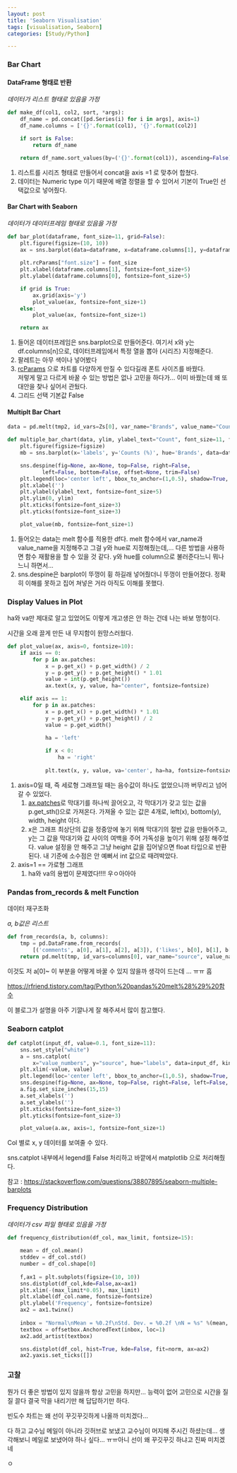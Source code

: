 ```yaml
---
layout: post
title: 'Seaborn Visualisation'
tags: [visualisation, Seaborn]
categories: [Study/Python]

---
```


### Bar Chart

#### DataFrame 형태로 반환

*데이터가 리스트 형태로 있음을 가정*

```python
def make_df(col1, col2, sort, *args):
    df_name = pd.concat([pd.Series(i) for i in args], axis=1)
    df_name.columns = ['{}'.format(col1), '{}'.format(col2)]

    if sort is False:
        return df_name

    return df_name.sort_values(by=('{}'.format(col1)), ascending=False)
```

1. 리스트를 시리즈 형태로 만들어서 concat을 axis =1 로 맞추어 합쳤다. 
2. 데이터는 Numeric type 이기 때문에 배열 정렬을 할 수 있어서 기본이 True인 선택값으로 넣어줬다. 





#### Bar Chart with Seaborn

*데이터가 데이터프레임 형태로 있음을 가정*

```python
def bar_plot(dataframe, font_size=11, grid=False):
    plt.figure(figsize=(10, 10))
    ax = sns.barplot(data=dataframe, x=dataframe.columns[1], y=dataframe.columns[0], palette='Blues')
    
    plt.rcParams["font.size"] = font_size
    plt.xlabel(dataframe.columns[1], fontsize=font_size+5)
    plt.ylabel(dataframe.columns[0], fontsize=font_size+5)

    if grid is True:
        ax.grid(axis='y')
        plot_value(ax, fontsize=font_size+1)
    else:
        plot_value(ax, fontsize=font_size+1)

    return ax
```

1. 들어온 데이터프레임은 sns.barplot으로 만들어준다. 여기서 x와 y는 df.columns[n]으로, 데이터프레임에서 특정 열을 뽑아 (시리즈) 지정해준다. 
2. 팔레트는 아무 색이나 넣어봤다
3.  [rcParams](https://financedata.github.io/posts/faq_matplotlib_default_chart_size.html) 으로 차트를 다양하게 만질 수 있다길래 폰트 사이즈를 바꿨다.   
   저렇게 말고 다르게 바꿀 수 있는 방법은 없나 고민을 하다가... 이미 바꿨는데 왜 또 대안을 찾나 싶어서 관뒀다.
4. 그리드 선택 기본값 False



#### Multiplt Bar Chart

```python
data = pd.melt(tmp2, id_vars=Zs[0], var_name="Brands", value_name="Counts (%)")

def multiple_bar_chart(data, ylim, ylabel_text="Count", font_size=11, figsize=(10,10)):
    plt.figure(figsize=figsize)
    mb = sns.barplot(x='labels', y='Counts (%)', hue='Brands', data=data, palette='PRGn_r')

    sns.despine(fig=None, ax=None, top=False, right=False,
           left=False, bottom=False, offset=None, trim=False)
    plt.legend(loc='center left', bbox_to_anchor=(1,0.5), shadow=True, ncol=1, fontsize="large")
    plt.xlabel('')
    plt.ylabel(ylabel_text, fontsize=font_size+5)
    plt.ylim(0, ylim)
    plt.xticks(fontsize=font_size+3)
    plt.yticks(fontsize=font_size+3)

    plot_value(mb, fontsize=font_size+1)
```

1. 들어오는 data는 melt 함수를 적용한 df다. melt 함수에서 var_name과 value_name을 지정해주고 그걸 y와 hue로 지정해줬는데,... 다른 방법을 사용하면 함수 재활용을 할 수 있을 것 같다. y와 hue를 column으로 불러준다느니 뭐나느니 하면서... 
2. sns.despine은 barplot이 뚜껑이 휭 하길래 넣어줬더니 뚜껑이 만들어졌다. 정확히 이해를 못하고 집어 쳐넣은 거라 아직도 이해를 못했다.



### Display Values in Plot

ha와 va만 제대로 알고 있었어도 이렇게 개고생은 안 하는 건데 나는 바보 멍청이다.

시간을 오래 끌게 만든 내 무지함이 원망스러웠다. 

```python
def plot_value(ax, axis=0, fontsize=10):
    if axis == 0:
        for p in ax.patches:
            x = p.get_x() + p.get_width() / 2
            y = p.get_y() + p.get_height() * 1.01
            value = int(p.get_height())
            ax.text(x, y, value, ha="center", fontsize=fontsize) 

    elif axis == 1:
        for p in ax.patches:
            x = p.get_x() + p.get_width() * 1.01
            y = p.get_y() + p.get_height() / 2
            value = p.get_width()
            
            ha = 'left'

            if x < 0:
                ha = 'right'
                
            plt.text(x, y, value, va='center', ha=ha, fontsize=fontsize)
```

1. axis=0일 때, 즉 세로형 그래프일 때는 음수값이 하나도 없었으니까 버무리고 넘어갈 수 있었다. 
   1. [ax.patches](https://dailyheumsi.tistory.com/98)로 막대기를 하나씩 끌어오고, 각 막대기가 갖고 있는 값을 p.get_sth()으로 가져온다. 가져올 수 있는 값은 4개로, left(x), bottom(y), width, height 이다. 
   2. x은 그래프 최상단의 값을 정중앙에 놓기 위해 막대기의 절반 값을 만들어주고, y는 그 값을 막대기와 값 사이의 여백을 주어 가독성을 높이기 위해 설정 해주었다. value 설정을 안 해주고 그냥 height 값을 집어넣으면 float 타입으로 반환 된다. 내 기준에 소수점은 안 예뻐서 int 값으로 때려박았다. 
2. axis=1 == 가로형 그래프
   1. ha와 va의 용법이 문제였다!!!! 우ㅇ아아아



### Pandas from_records & melt Function

데이터 재구조화   

*a, b값은 리스트*

```python
def from_records(a, b, columns):
    tmp = pd.DataFrame.from_records(
        [('comments', a[0], a[1], a[2], a[3]), ('likes', b[0], b[1], b[2], b[3])], columns=columns)
    return pd.melt(tmp, id_vars=columns[0], var_name="source", value_name="value_numbers")
```

이것도 저 a[0]~ 이 부분을 어떻게 바꿀 수 있지 않을까 생각이 드는데 ... ㅠㅠ 흠 

https://rfriend.tistory.com/tag/Python%20pandas%20melt%28%29%20함수

이 블로그가 설명을 아주 기깔나게 잘 해주셔서 많이 참고했다.



### Seaborn catplot

```python
def catplot(input_df, value=0.1, font_size=11):
    sns.set_style("white")
    a = sns.catplot(
        x="value_numbers", y="source", hue="labels", data=input_df, kind="bar", orient='h', legend=False)
    plt.xlim(-value, value)
    plt.legend(loc='center left', bbox_to_anchor=(1,0.5), shadow=True, ncol=1)
    sns.despine(fig=None, ax=None, top=False, right=False, left=False, bottom=False, offset=None, trim=False)
    a.fig.set_size_inches(15,15)
    a.set_xlabels('')
    a.set_ylabels('')
    plt.xticks(fontsize=font_size+3)
    plt.yticks(fontsize=font_size+3)

    plot_value(a.ax, axis=1, fontsize=font_size+1)
```

Col 별로 x, y 데이터를 보여줄 수 있다. 

sns.catplot 내부에서 legend를 False 처리하고 바깥에서 matplotlib 으로 처리해줬다. 



참고 : https://stackoverflow.com/questions/38807895/seaborn-multiple-barplots

### Frequency Distribution

*데이터가 csv 파일 형태로 있음을 가정*

``` python
def frequency_distribution(df_col, max_limit, fontsize=15):
    
    mean = df_col.mean()
    stddev = df_col.std()
    number = df_col.shape[0]
    
    f,ax1 = plt.subplots(figsize=(10, 10))
    sns.distplot(df_col,kde=False,ax=ax1)
    plt.xlim(-(max_limit*0.05), max_limit)
    plt.xlabel(df_col.name, fontsize=fontsize)
    plt.ylabel('Frequency', fontsize=fontsize)
    ax2 = ax1.twinx()
    
    inbox = "Normal\nMean = %0.2f\nStd. Dev. = %0.2f \nN = %s" %(mean, stddev, number)
    textbox = offsetbox.AnchoredText(inbox, loc=1)
    ax2.add_artist(textbox)

    sns.distplot(df_col, hist=True, kde=False, fit=norm, ax=ax2)
    ax2.yaxis.set_ticks([])
```





### 고찰

뭔가 더 좋은 방법이 있지 않을까 항상 고민을 하지만... 능력이 없어 고민으로 시간을 질질 끌다 결국 막을 내리기만 해 답답하기만 하다.

빈도수 차트는 왜 선이 꾸깃꾸깃하게 나올까 미치겠다... 

다 하고 교수님 메일이 아니라 깃허브로 보냈고 교수님이 머지해 주시긴 하셨는데... 생각해보니 메일로 보냈어야 하나 싶다... ㅠㅠ아니 선이 왜 꾸깃꾸깃 하냐고 진짜 미치겠네

ㅇ